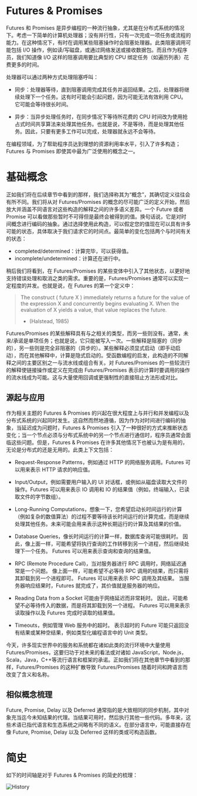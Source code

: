 # Futures & Promises

Futures 和 Promises 是异步编程的一种流行抽象，尤其是在分布式系统的情况下。考虑一下简单的计算机处理器；没有并行性，只有一次完成一项任务或流程的能力。在这种情况下，有时在调用某些阻塞操作时会阻塞处理器。此类阻塞调用可能包括 I/O 操作，例如读/写磁盘，或通过网络发送或接收数据包。而且作为程序员，我们知道像 I/O 这样的阻塞调用要比典型的 CPU 绑定任务（如遍历列表）花费更多的时间。

处理器可以通过两种方式处理阻塞呼叫：

- 同步：处理器等待，直到阻塞调用完成其任务并返回结果。之后，处理器将继续处理下一个任务。这有时可能会引起问题，因为可能无法有效利用 CPU。它可能会等待很长时间。

- 异步：当异步处理任务时，在同步情况下等待所花费的 CPU 时间改为使用抢占式时间共享算法来处理其他任务。也就是说，不是等待，而是处理其他任务。因此，只要有更多工作可以完成，处理器就永远不会等待。

在编程领域，为了帮助程序员达到理想的资源利用率水平，引入了许多构造；Futures 与 Promises 即使其中最为广泛使用的概念之一。

# 基础概念

正如我们将在后续章节中看到的那样，我们选择称其为“概念”，其确切定义往往会有所不同。我们将从对 Futures/Promises 的概念的尽可能广泛的定义开始，然后放大并涵盖不同语言对这些构造的解释之间的许多语义差异。一个 Future 或者 Promise 可以看做那些暂时不可得但是最终会被得到的值。换句话说，它是对时间概念进行编码的抽象。通过选择使用此构造，可以假定您的值现在可以具有许多可能的状态，具体取决于我们请求它的时间点。最简单的变化包括两个与时间有关的状态：

- completed/determined：计算完毕，可以获得值。
- incomplete/undetermined：计算还在进行中。

稍后我们将看到，在 Futures/Promises 的某些变体中引入了其他状态，以更好地支持错误处理和取消之类的需求。重要的是，Futures/Promises 通常可以实现一定程度的并发。也就是说，在 Futures 的第一个定义中：

> The construct ( future X ) immediately returns a future for the value of the expression X and concurrently begins evaluating X. When the evaluation of X yields a value, that value replaces the future.
>
> - (Halstead, 1985)

Futures/Promises 的某些解释具有与之相关的类型，而另一些则没有。通常，未来/承诺是单项任务；也就是说，它只能被写入一次。一些解释是阻塞的（同步的），另一些则是完全非阻塞的（异步的）。某些解释必须显式启动（即手动启动），而在其他解释中，计算是隐式启动的。受函数编程的启发，此构造的不同解释之间的主要区别之一与流水线或组合有关。对 Futures/Promises 的一些较流行的解释使链接操作或定义在完成由 Futures/Promises 表示的计算时要调用的操作的流水线成为可能。这与大量使用回调或更强制性的直接阻止方法形成对比。

## 源起与应用

作为相关主题的 Futures & Promises 的兴起在很大程度上与并行和并发编程以及分布式系统的兴起同时发生。这自然而然地遵循，因为作为对时间进行编码的抽象，当延迟成为问题时，Futures & Promises 引入了一种很好的方式来推断状态变化；当一个节点必须与分布式系统中的另一个节点进行通信时，程序员通常会面临这些问题。但是，Futures & Promises 在许多其他情况下也被认为是有用的，无论是分布式的还是无用的。此类上下文包括：

- Request-Response Patterns，例如通过 HTTP 的网络服务调用。Futures 可以用来表示 HTTP 请求的响应值。

- Input/Output，例如需要用户输入的 UI 对话框，或例如从磁盘读取大文件的操作。Futures 可以用来表示 IO 调用和 IO 的结果值（例如，终端输入，已读取文件的字节数组）。

- Long-Running Computations，想象一下，您希望启动长时间运行的计算（例如复杂的数值算法）的过程不要等待该长时间运行的计算完成，而是继续处理其他任务。未来可能会用来表示这种长期运行的计算及其结果的价值。

- Database Queries，像长时间运行的计算一样，数据库查询可能很耗时。 因此，像上面一样，可能希望将执行查询的工作转移到另一个进程，然后继续处理下一个任务。 Futures 可以用来表示查询和查询的结果值。

- RPC (Remote Procedure Call)，当对服务器进行 RPC 调用时，网络延迟通常是一个问题。 像上面一样，可能希望不必等待 RPC 调用的结果，而只需将其卸载到另一个进程即可。 Futures 可以用来表示 RPC 调用及其结果。 当服务器响应结果时，Futures 就完成了，其价值就是服务器的响应。

- Reading Data from a Socket 可能由于网络延迟而非常耗时。 因此，可能希望不必等待传入的数据，而是将其卸载到另一个进程。 Futures 可以用来表示读取操作以及 Futures 完成时读取的结果值。

- Timeouts，例如管理 Web 服务中的超时。 表示超时的 Future 可能只返回没有结果或某种空结果，例如类型化编程语言中的 Unit 类型。

今天，许多现实世界中的服务和系统都在诸如此类的流行环境中大量使用 Futures/Promises，这要归功于对未来的看法或对诸如 JavaScript，Node.js，Scala，Java，C++等流行语言和框架的承诺。正如我们将在其他章节中看到的那样，Futures/Promises 的这种扩散导致 Futures/Promises 随着时间和跨语言而改变了含义和名称。

## 相似概念梳理

Future, Promise, Delay 以及 Deferred 通常指的是大致相同的同步机制，其中对象充当迄今未知结果的代理。当结果可用时，然后执行其他一些代码。多年来，这些术语已指代语言和生态系统之间略有不同的语义。在部分语言中，可能直接存在像 Future, Promise, Delay 以及 Deferred 这样的类或可构造函数。

# 简史

如下的时间轴是对于 Futures & Promises 的简史的梳理：

![History](https://s1.ax1x.com/2020/03/30/GuWM8A.md.png)
